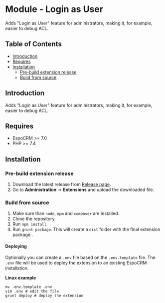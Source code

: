 # Module - Login as User

Adds "Login as User" feature for administrators, making it, for example, easier to debug ACL.

## Table of Contents

* [Introduction](#introduction)
* [Requires](#requires)
* [Installation](#installation)
    * [Pre-build extension release](#pre-build-extension-release)
    * [Build from source](#build-from-source)

## Introduction

Adds "Login as User" feature for administrators, making it, for example, easier to debug ACL.

## Requires

- EspoCRM >= 7.0
- PHP >= 7.4

## Installation

### Pre-build extension release

1. Download the latest release from [Release page](https://github.com/mozkomor05/espocrm-login-as-user-extension/releases/latest).
2. Go to **Administration** -> **Extensions** and upload the downloaded file.

### Build from source

1. Make sure than `node`, `npm` and `composer` are installed.
2. Clone the repository.
3. Run `npm install`.
4. Run `grunt package`. This will create a `dist` folder with the final extension package..

#### Deploying

Optionally you can create a `.env` file based on the `.env.template` file. The `.env` file will be used to deploy the
extension to an existing EspoCRM installation.

**Linux example**

```shell
mv .env.template .env
vim .env # edit the file
grunt deploy # deploy the extension
```
